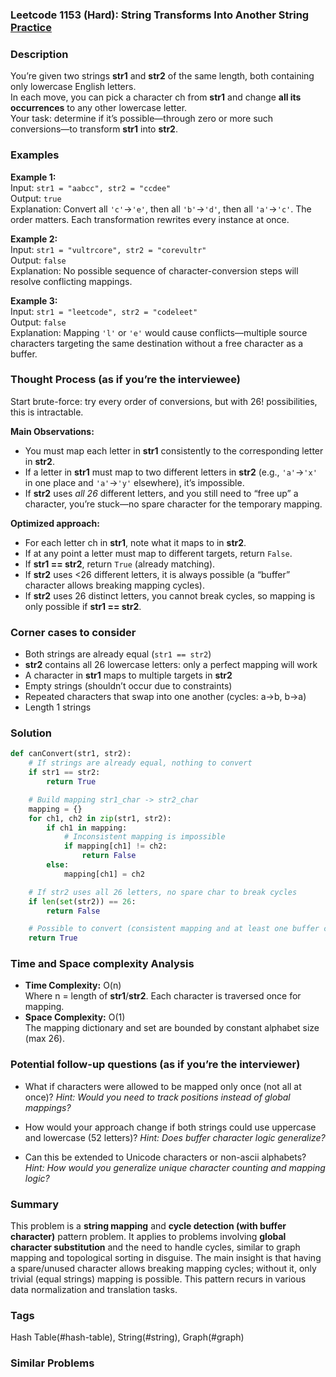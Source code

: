 ### Leetcode 1153 (Hard): String Transforms Into Another String [Practice](https://leetcode.com/problems/string-transforms-into-another-string)

### Description  
You’re given two strings **str1** and **str2** of the same length, both containing only lowercase English letters.  
In each move, you can pick a character ch from **str1** and change **all its occurrences** to any other lowercase letter.  
Your task: determine if it’s possible—through zero or more such conversions—to transform **str1** into **str2**.

### Examples  

**Example 1:**  
Input: `str1 = "aabcc", str2 = "ccdee"`  
Output: `true`  
Explanation: Convert all `'c'`→`'e'`, then all `'b'`→`'d'`, then all `'a'`→`'c'`. The order matters. Each transformation rewrites every instance at once.

**Example 2:**  
Input: `str1 = "vultrcore", str2 = "corevultr"`  
Output: `false`  
Explanation: No possible sequence of character-conversion steps will resolve conflicting mappings.

**Example 3:**  
Input: `str1 = "leetcode", str2 = "codeleet"`  
Output: `false`  
Explanation: Mapping `'l'` or `'e'` would cause conflicts—multiple source characters targeting the same destination without a free character as a buffer.

### Thought Process (as if you’re the interviewee)  

Start brute-force: try every order of conversions, but with 26! possibilities, this is intractable.

**Main Observations:**
- You must map each letter in **str1** consistently to the corresponding letter in **str2**.
- If a letter in **str1** must map to two different letters in **str2** (e.g., `'a'`→`'x'` in one place and `'a'`→`'y'` elsewhere), it’s impossible.
- If **str2** uses *all 26* different letters, and you still need to “free up” a character, you’re stuck—no spare character for the temporary mapping.

**Optimized approach:**
- For each letter ch in **str1**, note what it maps to in **str2**.
- If at any point a letter must map to different targets, return `False`.
- If **str1 == str2**, return `True` (already matching).
- If **str2** uses <26 different letters, it is always possible (a “buffer” character allows breaking mapping cycles).
- If **str2** uses 26 distinct letters, you cannot break cycles, so mapping is only possible if **str1 == str2**.

### Corner cases to consider  
- Both strings are already equal (`str1 == str2`)
- **str2** contains all 26 lowercase letters: only a perfect mapping will work
- A character in **str1** maps to multiple targets in **str2**
- Empty strings (shouldn’t occur due to constraints)
- Repeated characters that swap into one another (cycles: a→b, b→a)
- Length 1 strings

### Solution

```python
def canConvert(str1, str2):
    # If strings are already equal, nothing to convert
    if str1 == str2:
        return True

    # Build mapping str1_char -> str2_char
    mapping = {}
    for ch1, ch2 in zip(str1, str2):
        if ch1 in mapping:
            # Inconsistent mapping is impossible
            if mapping[ch1] != ch2:
                return False
        else:
            mapping[ch1] = ch2

    # If str2 uses all 26 letters, no spare char to break cycles
    if len(set(str2)) == 26:
        return False

    # Possible to convert (consistent mapping and at least one buffer character available)
    return True
```

### Time and Space complexity Analysis  

- **Time Complexity:** O(n)  
  Where n = length of **str1**/**str2**. Each character is traversed once for mapping.
- **Space Complexity:** O(1)  
  The mapping dictionary and set are bounded by constant alphabet size (max 26).

### Potential follow-up questions (as if you’re the interviewer)  

- What if characters were allowed to be mapped only once (not all at once)?
  *Hint: Would you need to track positions instead of global mappings?*

- How would your approach change if both strings could use uppercase and lowercase (52 letters)?
  *Hint: Does buffer character logic generalize?*

- Can this be extended to Unicode characters or non-ascii alphabets?
  *Hint: How would you generalize unique character counting and mapping logic?*

### Summary
This problem is a **string mapping** and **cycle detection (with buffer character)** pattern problem. It applies to problems involving **global character substitution** and the need to handle cycles, similar to graph mapping and topological sorting in disguise. The main insight is that having a spare/unused character allows breaking mapping cycles; without it, only trivial (equal strings) mapping is possible. This pattern recurs in various data normalization and translation tasks.

### Tags
Hash Table(#hash-table), String(#string), Graph(#graph)

### Similar Problems
